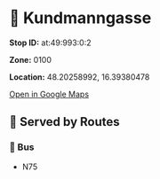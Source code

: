 # 🚉 Kundmanngasse


**Stop ID:** at:49:993:0:2

**Zone:** 0100

**Location:** 48.20258992, 16.39380478

[Open in Google Maps](https://www.google.com/maps?q=48.20258992,16.39380478)

## 🚆 Served by Routes

### 🚌 Bus
- N75